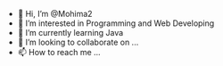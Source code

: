 - 👋 Hi, I’m @Mohima2
- 👀 I’m interested in Programming and Web Developing
- 🌱 I’m currently learning Java 
- 💞️ I’m looking to collaborate on ...
- 📫 How to reach me ...

<!---
Mohima2/Mohima2 is a ✨ special ✨ repository because its `README.md` (this file) appears on your GitHub profile.
You can click the Preview link to take a look at your changes.
--->

